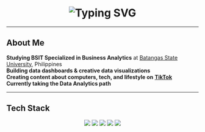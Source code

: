 <!-- Animated Heading -->
<h1 align="center">
  <img src="https://readme-typing-svg.herokuapp.com?font=Courier+New&weight=700&size=26&pause=1500&color=00BFFF&center=true&vCenter=true&width=500&lines=Hi%2C+I'm+Jerome+Mendoza!;A+Data+Enthusiast;%C2%A0Passionate+about+Tech+%26+Analytics" alt="Typing SVG" />
</h1>




---

##  About Me

 **Studying BSIT Specialized in Business Analytics**  at [Batangas State University](https://batstate-u.edu.ph), Philippines  
 **Building data dashboards & creative data visualizations** </br>
 **Creating content about computers, tech, and lifestyle on** [**TikTok**](https://www.tiktok.com/@curvs_crypt)  
 **Currently taking the Data Analytics path**

---

##  Tech Stack

<p align="center">
  <img src="https://img.shields.io/badge/Microsoft%20Excel-217346?style=for-the-badge&logo=microsoft-excel&logoColor=white" />
  <img src="https://img.shields.io/badge/MySQL-4479A1?style=for-the-badge&logo=mysql&logoColor=white" />
  <img src="https://img.shields.io/badge/Python-3670A0?style=for-the-badge&logo=python&logoColor=ffdd54" />
  <img src="https://img.shields.io/badge/Power%20BI-F2C811?style=for-the-badge&logo=powerbi&logoColor=black" />
  <img src="https://img.shields.io/badge/Postman-FF6C37?style=for-the-badge&logo=postman&logoColor=white" />
</p>


